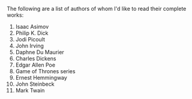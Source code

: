 The following are a list of authors of whom I'd like to read their complete works:

1. Isaac Asimov
2. Philip K. Dick
3. Jodi Picoult
4. John Irving
5. Daphne Du Maurier
6. Charles Dickens
7. Edgar Allen Poe
8. Game of Thrones series
9. Ernest Hemmingway
10. John Steinbeck
11. Mark Twain